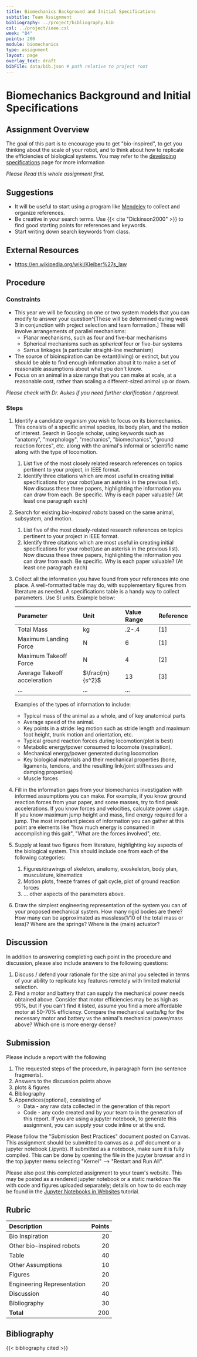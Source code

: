 ```yaml
---
title: Biomechanics Background and Initial Specifications
subtitle: Team Assignment
bibliography: ../project/bibliography.bib
csl: ../project/ieee.csl
week: "04"
points: 200
module: biomechanics
type: assignment
layout: page
overlay_text: draft
bibFile: data/bib.json # path relative to project root
---
```


# Biomechanics Background and Initial Specifications

## Assignment Overview

The goal of this part is to encourage you to get "bio-inspired", to get you thinking about the scale of your robot, and to think about how to replicate the efficiencies of biological systems.  You may refer to the [developing specifications](../modules/biomechanics/developing-specifications.html) page for more information

_Please Read this whole assignment first._

## Suggestions

* It will be useful to start using a program like [Mendeley](https://www.mendeley.com/?interaction_required=true) to collect and organize references.
* Be creative in your search terms. Use {{< cite "Dickinson2000" >}} to find good starting points for references and keywords.
* Start writing down search keywords from class.

## External Resources
  * <https://en.wikipedia.org/wiki/Kleiber%27s_law>

## Procedure

<!--hide-->

### Constraints

* This year we will be focusing on one or two system models that you can modify to answer your question^[These will be determined during week 3 in conjunction with project selection and team formation.] These will involve arrangements of parallel mechanisms:
    * Planar mechanisms, such as four and five-bar mechanisms
    * Spherical mechanisms such as _spherical_ four or five-bar systems
    * Sarrus linkages (a particular straight-line mechanism)
* The source of bioinspiration can be extant(living) or extinct, but you should be able to find enough information about it to make a set of reasonable assumptions about what you don't know.
* Focus on an animal in a size range that you can make at scale, at a reasonable cost, rather than scaling a different-sized animal up or down.

*Please check with Dr. Aukes if you need further clarification / approval.*

### Steps

1. Identify a candidate organism you wish to focus on its biomechanics.  This consists of a specific animal species, its body plan, and the motion of interest.  Search in Google scholar, using keywords such as "anatomy", "morphology", "mechanics", "biomechanics", "ground reaction forces", etc. along with the animal's informal or scientific name along with the type of locomotion.  
    1. List five of the most closely related research references on topics pertinent to your project, in IEEE format.
    1. Identify three citations which are most useful in creating initial specifications for your robot(use an asterisk in the previous list).  Now discuss these three papers, highlighting the information you can draw from each.  Be specific.  Why is each paper valuable? (At least one paragraph each)
1. Search for existing _bio-inspired robots_ based on the same animal, subsystem, and motion.
    1. List five of the most closely-related research references on topics pertinent to your project in IEEE format. 
    1. Identify three citations which are most useful in creating initial specifications for your robot(use an asterisk in the previous list).  Now discuss these three papers, highlighting the information you can draw from each.  Be specific.  Why is each paper valuable?  (At least one paragraph each)
1. Collect all the information you have found from your references into one place. A well-formatted table may do, with supplementary figures from literature as needed.  A specifications table is a handy way to collect parameters.  Use SI units.  Example below:

    | Parameter                    | Unit            | Value Range | Reference |
    |:-----------------------------|:----------------|:------------|:----------|
    | Total Mass                   | kg              | .2-.4       | [1]       |
    | Maximum Landing Force        | N               | 6           | [1]       |
    | Maximum Takeoff Force        | N               | 4           | [2]       |
    | Average Takeoff acceleration | $\frac{m}{s^2}$ | 13          | [3]       |
    | ...                          | ...             | ...         |           |

    Examples of the types of information to include: 

      * Typical mass of the animal as a whole, and of key anatomical parts
      * Average speed of the animal.
      * Key points in a stride: leg motion such as stride length and maximum foot height, trunk motion and orientation, etc.
      * Typical ground reaction forces during locomotion(plot is best)
      * Metabolic energy/power consumed to locomote (respiration).
      * Mechanical energy/power generated during locomotion
      * Key biological materials and their mechanical properties (bone, ligaments, tendons, and the resulting link/joint stiffnesses and damping properties)
      * Muscle forces

    
1. Fill in the information gaps from your biomechanics investigation with informed assumptions you can make.   For example, if you know ground reaction forces from your paper, and some masses, try to find peak accelerations.  If you know forces and velocities, calculate  power usage.  If you know maximum jump height and mass, find energy required for a jump.  The most important pieces of information you can gather at this point are elements like "how much energy is consumed in accomplishing this gait", "What are the forces involved", etc.
1. Supply at least two figures from literature, highlighting key aspects of the biological system.  This should include one from each of the following categories:
    1. Figures/drawings of skeleton, anatomy,  exoskeleton, body plan, musculature, kinematics
    1. Motion plots, freeze frames of gait cycle, plot of ground reaction forces
    1. ... other aspects of the parameters above.
1. Draw the simplest engineering representation of the system you can of your proposed mechanical system. How many rigid bodies are there?  How many can be approximated as massless(1/10 of the total mass or less)?  Where are the springs?  Where is the (main) actuator?



<!--
## Table Example
1. Make a paper mockup of a laminate implementation of 3. This does not need to be made with a laser cutter but must clearly communicate where a motor is connected, and what touches the ground. Show it in multiple configurations of its walk cycle. (20 points)
-->
<!--
1. Draw free body diagrams for those bodies.
-->
<!--
1. What is the total energy used to complete a single locomotion cycle?  What is the power required?  How did you calculate this?
-->



<!--
* Can you find a reference that tells you how to scale respiration energy across different size animals? (10 points)
1. Find the ground reaction forces involved with completing a typical locomotion cycle.  (10 points)
* A figure from literature (with the appropriate references) of the animal during a locomotion cycle typical of the one you are studying will suffice.  Make sure you include the units.
-->
## Discussion

In addition to answering completing each point in the procedure and discussion, please also include answers to the following questions:

1. Discuss / defend your rationale for the size animal you selected in terms of your ability to replicate key features remotely with limited material selection.
1. Find a motor and battery that can supply the mechanical power needs obtained above.  Consider that motor efficiencies may be as high as 95%, but if you can't find it listed, assume you find a more affordable motor at 50-70% efficiency.  Compare the mechanical watts/kg for the necessary motor and battery vs the animal's mechanical power/mass above?  Which one is more energy dense?

## Submission

Please include a report with the following


1. The requested steps of the procedure, in paragraph form (no sentence fragments).
1. Answers to the discussion points above
1. plots & figures
1. Bibliography
1. Appendices(optional), consisting of
    * Data - any raw data collected in the generation of this report
    * Code - any code created and by your team to in the generation of this report.  If you are using a jupyter notebook, to generate this assignment, you can supply your code inline or at the end.


Please follow the "Submission Best Practices" document posted on Canvas.  This assignment should be submitted to canvas as a .pdf document or a jupyter notebook (.ipynb).  If submitted as a notebook, make sure it is fully compiled.  This can be done by opening the file in the jupyter browser and in the top jupyter menu selecting "Kernel" --> "Restart and Run All".

Please also post this completed assignment to your team's website.  This may be posted as a rendered jupyter notebook or a static markdown file with code and figures uploaded separately; details on how to do each may be found in the [Jupyter Notebooks in Websites](../modules/project/jupyter-notebooks-in-websites.html) tutorial.


<!--unhide-->

## Rubric

| Description                | Points |
|:---------------------------|-------:|
| Bio Inspiration            |     20 |
| Other bio-inspired robots  |     20 |
| Table                      |     40 |
| Other Assumptions          |     10 |
| Figures                    |     20 |
| Engineering Representation |     20 |
| Discussion                 |     40 |
| Bibliography               |     30 |
| **Total**                  |    200 |

<!--
| Report      |              70 |
| References  |              10 |
| Videos      |        |
| Code        |        |
| CAD         |        |
| DXFs        |        |
| References  |        |
-->

<!--{{< cite "Bennett1985" >}},{{< cite "Kramer2011" >}},{{< cite "DeLong2010" >}},{{< cite "Makarieva2008" >}},{{< cite "Hanna2011" >}},{{< cite "Taylor1982" >}},{{< cite "Weir1949" >}}-->

## Bibliography

{{< bibliography cited >}}
